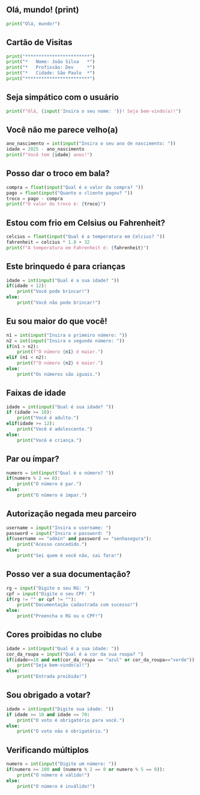 ## Olá, mundo! (print)

```python
print("Olá, mundo!")
```

## Cartão de Visitas

```python
print("************************")
print("*   Nome: João Silva   *")
print("*   Profissão: Dev     *")
print("*   Cidade: São Paulo  *")
print("************************")
```

## Seja simpático com o usuário

```python
print(f"Olá, {input('Insira o seu nome: ')}! Seja bem-vindo(a)!")
```

## Você não me parece velho(a)

```python
ano_nascimento = int(input("Insira o seu ano de nascimento: "))
idade = 2025 - ano_nascimento
print(f"Você tem {idade} anos!")
```

## Posso dar o troco em bala?

```python
compra = float(input("Qual é o valor da compra? "))
pago = float(input("Quanto o cliente pagou? "))
troco = pago - compra
print(f"O valor do troco é: {troco}")
```

## Estou com frio em Celsius ou Fahrenheit?

```python
celcius = float(input("Qual é a temperatura em Celcius? "))
fahrenheit = celcius * 1.8 + 32
print(f"A temperatura em Fahrenheit é: {fahrenheit}")
```

## Este brinquedo é para crianças

```python
idade = int(input("Qual é a sua idade? "))
if(idade < 12):
    print("Você pode brincar!")
else:
    print("Você não pode brincar!")
```

## Eu sou maior do que você!

```python
n1 = int(input("Insira o primeiro número: "))
n2 = int(input("Insira o segundo número: "))
if(n1 > n2):
    print(f"O número {n1} é maior.")
elif (n1 < n2):
    print(f"O número {n2} é maior.")
else:
    print("Os números são iguais.")
```

## Faixas de idade

```python
idade = int(input("Qual é sua idade? "))
if (idade >= 18):
    print("Você é adulto.")
elif(idade >= 12):
    print("Você é adolescente.")
else:
    print("Você é criança.")
```

## Par ou ímpar?

```python
numero = int(input("Qual é o número? "))
if(numero % 2 == 0):
    print("O número é par.")
else:
    print("O número é ímpar.")
```

## Autorização negada meu parceiro

```python
username = input("Insira o username: ")
password = input("Insira o password: ")
if(username == "admin" and password == "senhasegura"):
    print("Acesso concedido.")
else:
    print("Sei quem é você não, sai fora!")
```

## Posso ver a sua documentação?

```python
rg = input("Digite o seu RG: ")
cpf = input("Digite o seu CPF: ")
if(rg != "" or cpf != ""):
    print("Documentação cadastrada com sucesso!")
else:
    print("Preencha o RG ou o CPF!")
```

## Cores proibidas no clube

```python
idade = int(input("Qual é a sua idade: "))
cor_da_roupa = input("Qual é a cor da sua roupa? ")
if(idade>=18 and not(cor_da_roupa == "azul" or cor_da_roupa=="verde")):
    print("Seja bem-vindo(a)!")
else:
    print("Entrada proibida!")
```

## Sou obrigado a votar?

```python
idade = int(input("Digite sua idade: "))
if idade >= 18 and idade <= 70:
    print("O voto é obrigatório para você.")
else:
    print("O voto não é obrigatório.")
```

## Verificando múltiplos

```python
numero = int(input("Digite um número: "))
if(numero >= 100 and (numero % 2 == 0 or numero % 5 == 0)):
    print("O número é válido!")
else:
    print("O número é inválido!")
```
